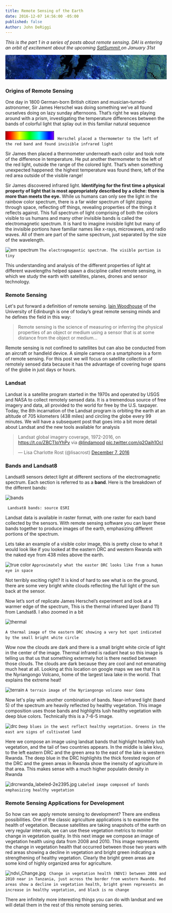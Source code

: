 ```yaml
---
title: Remote Sensing of the Earth
date: 2016-12-07 14:56:00 -05:00
published: false
Author: John DeRiggi
---
```


*This is the part 1 in a series of posts about remote sensing. DAI is entering an orbit of excitement about the upcoming [SatSummit ](https://satsummit.io/) on January 31st*

<!--more --> 

![header](/uploads/header-d3ef31.jpg)

### Origins of Remote Sensing

One day in 1800 German-born British citizen and musician-turned-astronomer, Sir James Herschel was doing something we’ve all found ourselves doing on lazy sunday afternoons. That’s right he was playing around with a prism, investigating the temperature differences between the bands of colorful light that splay out in this familiar natural sequence
 
![roygbiv](/uploads/roygbiv.jpg)
``` Herschel placed a thermometer to the left of the red band and found invisible infrared light```

Sir James then placed a thermometer underneath each color and took note of the difference in temperature. He put another thermometer to the left of the red light, outside the range of the colored light. That’s when something unexpected happened: the highest temperature was found there, left of the red area outside of the visible range! 

Sir James discovered infrared light. **Identifying for the first time a physical property of light that is most appropriately described by a cliche: there is more than meets the eye.** While us humans can only see the light in the rainbow color spectrum, there is a far wider spectrum of light zipping through space, reflecting off things, revealing properties of the things it reflects against. This full spectrum of light comprising of both the colors visible to us humans and many other invisible bands is called the electromagnetic spectrum. It is hard to imagine invisible light but many of the invisible portions have familiar names like x-rays, microwaves, and radio waves. All of them are part of the same spectrum, just separated by the size of the wavelength.

![em spectrum](/uploads/emspectrum.jpg)
```The electrogmagentic spectrum. The visible portion is tiny```

This understanding and analysis of the different properties of light at different wavelengths helped spawn a discipline called remote sensing, in which we study the earth with satellites, planes, drones and sensor technology.

### Remote Sensing
Let's put forward a definition of remote sensing. [Iain Woodhouse](https://twitter.com/fortiain) of the University of Edinburgh is one of today’s great remote sensing minds and he defines the field in this way: 

> Remote sensing is the science of measuring or inferring the physical properties of an object or medium using a sensor that is at some distance from the object or medium...

Remote sensing is not confined to satellites but can also be conducted from an aircraft or handleld device. A simple camera on a smartphone is a form of remote sensing. For this post we will focus on satellite collection of remotely sensed data because it has the advantage of covering huge spans of the globe in just days or hours. 

### Landsat
Landsat is a satellite program started in the 1970s and operated by USGS and NASA to collect remotely sensed data. It is a tremendous source of free imagery and data, all provided to the world for free by the U.S. taxpayer. Today, the 8th incarnation of the Landsat program is orbiting the earth at an altitude of 705 kilometers (438 miles) and circling the globe every 99 minutes. We will have a subsequent post that goes into a bit more detail about Landsat and the new tools available for analysis

<blockquote class="twitter-tweet" data-lang="en"><p lang="en" dir="ltr">Landsat global imagery coverage, 1972-2016, on <a href="https://t.co/ZBCTIqYhPv">https://t.co/ZBCTIqYhPv</a> via <a href="https://twitter.com/lindamood">@lindamood</a> <a href="https://t.co/q2Oajh1OcI">pic.twitter.com/q2Oajh1OcI</a></p>&mdash; Lisa Charlotte Rost (@lisacrost) <a href="https://twitter.com/lisacrost/status/806562547193221121">December 7, 2016</a></blockquote>
<script async src="//platform.twitter.com/widgets.js" charset="utf-8"></script>

### Bands and Landsat8
Landsat8 sensors detect light at different sections of the electromagnetic spectrum. Each section is referred to as a **band**. Here is the breakdown of the different bands:

![bands](/uploads/landsat8bands.JPG)

``` Landsat8 bands: source ESRI```

Landsat data is available in raster format, with one raster for each band collected by the sensors. With remote sensing software you can layer these bands together to produce images of the earth, emphasizing different portions of the spectrum.

Lets take an example of a visible color image, this is pretty close to what it would look like if you looked at the eastern DRC and western Rwanda with the naked eye from 438 miles above the earth.

![true color](/uploads/432image.jpg)
```Approximately what the easter DRC looks like from a human eye in space```

Not terribly exciting right? It is kind of hard to see what is on the ground, there are some very bright white clouds reflecting the full light of the sun back at the sensor.

Now let’s sort of replicate James Herschel’s experiment and look at a warmer edge of the spectrum, This is the thermal infrared layer (band 11) from Landsat8. I also zoomed in a bit

![thermal](/uploads/thermal.jpg)

```A thermal image of the eastern DRC showing a very hot spot indicated by the small bright white circle```

Wow now the clouds are dark and there is a small bright white circle of light in the center of the image. Thermal infrared is radiant heat so this image is telling us that us that something extermely hot is there nestled between those clouds. The clouds are dark because they are cool and not emanating much heat at all. Looking at this location on google maps we see that it is the Nyriangongo Volcano, home of the largest lava lake in the world. That explains the extreme heat!

![terrain](/uploads/terrain.jpg)
``` A terrain image of the Nyriangongo volcano near Goma ```

Now let's play with another combination of bands. Near-infrared light (band 5) of the spectrum are heavily reflected by healthy vegetation. This image composition uses those bands and highlights lush healthy vegetation with deep blue colors. Technically this is a 7-6-5 image. 

![drc](/uploads/drcrwanda.jpg)
``` Deep blues in the west reflect healthy vegetation. Greens in the east are signs of cultivated land ```

Here we compose an image using landsat bands that highlight healthly lush vegetation, and the tail of two countries appears. In the middle is lake kivu, to the left eastern DRC and the green area to the east of the lake is western Rwanda. The deep blue in the DRC highlighits the thick forested region of the DRC and the green areas in Rwanda show the inensity of agriculture in that area. This makes sense with a much higher populatin density in Rwanda

![drcrwanda_labeled-2e2395.jpg](/uploads/drcrwanda_labeled-2e2395.jpg)
``` Labeled image composed of bands emphasizing healthy vegetation ```
### Remote Sensing Applications for Development
So how can we apply remote sensing to development? There are endless possibilities. One of the classic agriculture applications is to examine the health of vegetation. Because satellites are taking snapshots of the earth on very regular intervals, we can use these vegetation metrics to monitor change in vegetation quality. In this next image we compose an image of vegetation health using data from 2008 and 2010. This image represents the change in vegetation health that occurred between those two years with red areas showing a decline in vegetation and bright green indicating a strengthening of healthy vegetation. Clearly the bright green areas are some kind of highly organized area for agriculture.
 
![ndvi_Change.jpg](/uploads/ndvi_Change.jpg)
``` Change in vegetation health (NDVI) between 2008 and 2010 near in Tanzania, just across the border from western Rwanda. Red areas show a decline in vegetation health, bright green represents an increase in healthy vegetation, and black is no change```

There are infinitely more interesting things you can do with landsat and we will detail them in the rest of this remote sensing series. 

